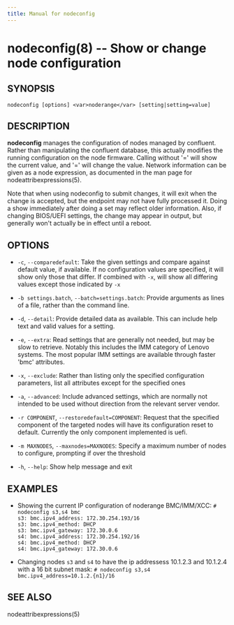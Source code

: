 ```yaml
---
title: Manual for nodeconfig
---
```


nodeconfig(8) -- Show or change node configuration
==================================================

## SYNOPSIS

`nodeconfig [options] <var>noderange</var> [setting|setting=value]`

## DESCRIPTION

**nodeconfig** manages the configuration of nodes managed by confluent.
Rather than manipulating the confluent database, this actually modifies the
running configuration on the node firmware.  Calling without '=' will show the
current value, and '=' will change the value.  Network information can be
given as a node expression, as documented in the man page for nodeattribexpressions(5).

Note that when using nodeconfig to submit changes, it will exit when the change
is accepted, but the endpoint may not have fully processed it. Doing a show
immediately after doing a set may reflect older information. Also, if changing
BIOS/UEFI settings, the change may appear in output, but generally won't
actually be in effect until a reboot.

## OPTIONS

* `-c`, `--comparedefault`:
  Take the given settings and compare against default value, if available.  If
  no configuration values are specified, it will show only those that differ.
  If combined with `-x`, will show all differing values except those indicated
  by `-x`
  
* `-b settings.batch`, `--batch=settings.batch`:
   Provide arguments as lines of a file, rather than the command line.  
   
* `-d`, `--detail`:
  Provide detailed data as available.  This can include help text and valid
  values for a setting.   

* `-e`, `--extra`:
   Read settings that are generally not needed, but may be slow to retrieve.
   Notably this includes the IMM category of Lenovo systems.  The most popular
   IMM settings are available through faster 'bmc' attributes.

* `-x`, `--exclude`:
  Rather than listing only the specified configuration parameters, list all
  attributes except for the specified ones

* `-a`, `--advanced`:
  Include advanced settings, which are normally not intended to be used
  without direction from the relevant server vendor.

* `-r COMPONENT`, `--restoredefault=COMPONENT`:
  Request that the specified component of the targeted nodes will have its
  configuration reset to default.  Currently the only component implemented
  is uefi.

* `-m MAXNODES`, `--maxnodes=MAXNODES`:
  Specify a maximum number of nodes to configure, prompting if over 
  the threshold  
  
* `-h`, `--help`:
  Show help message and exit  

## EXAMPLES
* Showing the current IP configuration of noderange BMC/IMM/XCC:
    `# nodeconfig s3,s4 bmc`  
    `s3: bmc.ipv4_address: 172.30.254.193/16`  
    `s3: bmc.ipv4_method: DHCP`  
    `s3: bmc.ipv4_gateway: 172.30.0.6`  
    `s4: bmc.ipv4_address: 172.30.254.192/16`  
    `s4: bmc.ipv4_method: DHCP`  
    `s4: bmc.ipv4_gateway: 172.30.0.6`  

* Changing nodes `s3` and `s4` to have the ip addressess 10.1.2.3 and 10.1.2.4 with a 16 bit subnet mask:
    `# nodeconfig s3,s4 bmc.ipv4_address=10.1.2.{n1}/16`  

## SEE ALSO

nodeattribexpressions(5)



[SYNOPSIS]: #SYNOPSIS "SYNOPSIS"
[DESCRIPTION]: #DESCRIPTION "DESCRIPTION"
[OPTIONS]: #OPTIONS "OPTIONS"
[EXAMPLES]: #EXAMPLES "EXAMPLES"
[SEE ALSO]: #SEE-ALSO "SEE ALSO"


[collate(1)]: collate.html
[collective(1)]: collective.html
[confetty(8)]: confetty.html
[confluent2hosts(8)]: confluent2hosts.html
[confluentdbutil(8)]: confluentdbutil.html
[confluent(8)]: confluent.html
[l2traceroute(8)]: l2traceroute.html
[nodeapply(8)]: nodeapply.html
[nodeattribexpressions(5)]: nodeattribexpressions.html
[nodeattrib(8)]: nodeattrib.html
[nodebmcpassword(8)]: nodebmcpassword.html
[nodebmcreset(8)]: nodebmcreset.html
[nodeboot(8)]: nodeboot.html
[nodeconfig(8)]: nodeconfig.html
[nodeconsole(8)]: nodeconsole.html
[nodedefine(8)]: nodedefine.html
[nodedeploy(8)]: nodedeploy.html
[nodediscover(8)]: nodediscover.html
[nodeeventlog(8)]: nodeeventlog.html
[nodefirmware(8)]: nodefirmware.html
[nodegroupattrib(8)]: nodegroupattrib.html
[nodegroupdefine(8)]: nodegroupdefine.html
[nodegrouplist(8)]: nodegrouplist.html
[nodegroupremove(8)]: nodegroupremove.html
[nodehealth(8)]: nodehealth.html
[nodeidentify(8)]: nodeidentify.html
[nodeinventory(8)]: nodeinventory.html
[nodelicense(8)]: nodelicense.html
[nodelist(8)]: nodelist.html
[nodemedia(8)]: nodemedia.html
[nodeping(8)]: nodeping.html
[nodepower(8)]: nodepower.html
[noderange(5)]: noderange.html
[noderemove(8)]: noderemove.html
[nodereseat(8)]: nodereseat.html
[nodersync(8)]: nodersync.html
[noderun(8)]: noderun.html
[nodesensors(8)]: nodesensors.html
[nodesetboot(8)]: nodesetboot.html
[nodeshell(8)]: nodeshell.html
[nodestorage(8)]: nodestorage.html
[nodesupport(8)]: nodesupport.html
[osdeploy(8)]: osdeploy.html
[stats(8)]: stats.html
